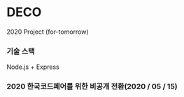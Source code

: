 # DECO
2020 Project (for-tomorrow)

### 기술 스택
Node.js + Express

### 2020 한국코드페어를 위한 비공개 전환(2020 / 05 / 15)
